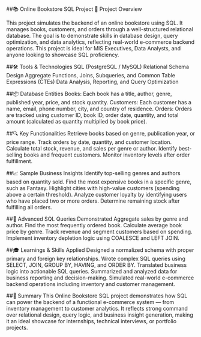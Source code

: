 ##📚 Online Bookstore SQL Project
📝 Project Overview

This project simulates the backend of an online bookstore using SQL. It manages books, customers, and orders through a well-structured relational database. The goal is to demonstrate skills in database design, query optimization, and data analytics, reflecting real-world e-commerce backend operations.
This project is ideal for MIS Executives, Data Analysts, and anyone looking to showcase SQL proficiency.

##🛠️ Tools & Technologies
SQL (PostgreSQL / MySQL)
Relational Schema Design
Aggregate Functions, Joins, Subqueries, and Common Table Expressions (CTEs)
Data Analysis, Reporting, and Query Optimization

##📦 Database Entities
Books: Each book has a title, author, genre, published year, price, and stock quantity.
Customers: Each customer has a name, email, phone number, city, and country of residence.
Orders: Orders are tracked using customer ID, book ID, order date, quantity, and total amount (calculated as quantity multiplied by book price).

##🔍 Key Functionalities
Retrieve books based on genre, publication year, or price range.
Track orders by date, quantity, and customer location.
Calculate total stock, revenue, and sales per genre or author.
Identify best-selling books and frequent customers.
Monitor inventory levels after order fulfillment.

##📈 Sample Business Insights
Identify top-selling genres and authors based on quantity sold.
Find the most expensive books in a specific genre, such as Fantasy.
Highlight cities with high-value customers (spending above a certain threshold).
Analyze customer loyalty by identifying users who have placed two or more orders.
Determine remaining stock after fulfilling all orders.

##🧠 Advanced SQL Queries Demonstrated
Aggregate sales by genre and author.
Find the most frequently ordered book.
Calculate average book price by genre.
Track revenue and segment customers based on spending.
Implement inventory depletion logic using COALESCE and LEFT JOIN.

##🎓 Learnings & Skills Applied
Designed a normalized schema with proper primary and foreign key relationships.
Wrote complex SQL queries using SELECT, JOIN, GROUP BY, HAVING, and ORDER BY.
Translated business logic into actionable SQL queries.
Summarized and analyzed data for business reporting and decision-making.
Simulated real-world e-commerce backend operations including inventory and customer management.

##📌 Summary
This Online Bookstore SQL project demonstrates how SQL can power the backend of a functional e-commerce system — from inventory management to customer analytics. It reflects strong command over relational design, query logic, and business insight generation, making it an ideal showcase for internships, technical interviews, or portfolio projects.
